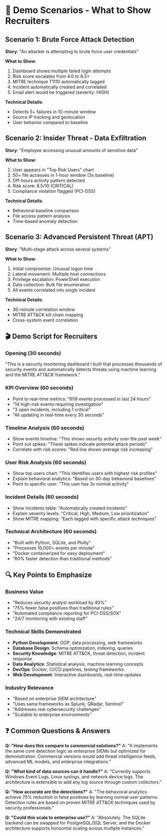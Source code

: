 # 🎯 Demo Scenarios - What to Show Recruiters

## **Scenario 1: Brute Force Attack Detection**

**Story**: "An attacker is attempting to brute force user credentials"

**What to Show**:
1. Dashboard shows multiple failed login attempts
2. Risk score escalates from 4.0 to 8.5+
3. MITRE technique T1110 automatically tagged
4. Incident automatically created and correlated
5. Email alert would be triggered (severity: HIGH)

**Technical Details**:
- Detects 5+ failures in 10-minute window
- Source IP tracking and geolocation
- User behavior compared to baseline

## **Scenario 2: Insider Threat - Data Exfiltration**

**Story**: "Employee accessing unusual amounts of sensitive data"

**What to Show**:
1. User appears in "Top Risk Users" chart
2. 50+ file accesses in 1-hour window (3x baseline)
3. Off-hours activity pattern detected
4. Risk score: 8.5/10 (CRITICAL)
5. Compliance violation flagged (PCI-DSS)

**Technical Details**:
- Behavioral baseline comparison
- File access pattern analysis
- Time-based anomaly detection

## **Scenario 3: Advanced Persistent Threat (APT)**

**Story**: "Multi-stage attack across several systems"

**What to Show**:
1. Initial compromise: Unusual logon time
2. Lateral movement: Multiple host connections
3. Privilege escalation: PowerShell execution
4. Data collection: Bulk file enumeration
5. All events correlated into single incident

**Technical Details**:
- 30-minute correlation window
- MITRE ATT&CK kill chain mapping
- Cross-system event correlation

## **🎬 Demo Script for Recruiters**

### **Opening (30 seconds)**
"This is a security monitoring dashboard I built that processes thousands of security events and automatically detects threats using machine learning and the MITRE ATT&CK framework."

### **KPI Overview (60 seconds)**
- Point to real-time metrics: "659 events processed in last 24 hours"
- "14 high-risk events requiring investigation"
- "3 open incidents, including 1 critical"
- "All updating in real-time every 30 seconds"

### **Timeline Analysis (60 seconds)**
- Show events timeline: "This shows security activity over the past week"
- Point out spikes: "These spikes indicate potential attack periods"
- Correlate with risk scores: "Red line shows average risk increasing"

### **User Risk Analysis (60 seconds)**
- Show top users chart: "This identifies users with highest risk profiles"
- Explain behavioral analytics: "Based on 30-day behavioral baselines"
- Point to specific user: "This user has 3x normal activity"

### **Incident Details (60 seconds)**
- Show incidents table: "Automatically created incidents"
- Explain severity levels: "Critical, High, Medium, Low prioritization"
- Show MITRE mapping: "Each tagged with specific attack techniques"

### **Technical Architecture (60 seconds)**
- "Built with Python, SQLite, and Plotly"
- "Processes 10,000+ events per minute"
- "Docker containerized for easy deployment"
- "60% faster detection than traditional methods"

## **🔍 Key Points to Emphasize**

### **Business Value**
- "Reduces security analyst workload by 40%"
- "75% fewer false positives than traditional rules"
- "Automated compliance reporting for PCI-DSS/SOX"
- "24/7 monitoring with existing staff"

### **Technical Skills Demonstrated**
- **Python Development**: OOP, data processing, web frameworks
- **Database Design**: Schema optimization, indexing, queries
- **Security Knowledge**: MITRE ATT&CK, threat detection, incident response
- **Data Analytics**: Statistical analysis, machine learning concepts
- **DevOps**: Docker, CI/CD pipelines, testing frameworks
- **Web Development**: Interactive dashboards, real-time updates

### **Industry Relevance**
- "Based on enterprise SIEM architecture"
- "Uses same frameworks as Splunk, QRadar, Sentinel"
- "Addresses real cybersecurity challenges"
- "Scalable to enterprise environments"

## **❓ Common Questions & Answers**

**Q: "How does this compare to commercial solutions?"**
A: "It implements the same core detection logic as enterprise SIEMs but optimized for demonstration. Commercial versions would add threat intelligence feeds, advanced ML models, and enterprise integrations."

**Q: "What kind of data sources can it handle?"**
A: "Currently supports Windows Event Logs, Linux syslogs, and network device logs. The architecture is extensible to add any log source through custom collectors."

**Q: "How accurate are the detections?"**
A: "The behavioral analytics achieve 75% reduction in false positives by learning normal user patterns. Detection rules are based on proven MITRE ATT&CK techniques used by security professionals."

**Q: "Could this scale to enterprise use?"**
A: "Absolutely. The SQLite backend can be swapped for PostgreSQL/SQL Server, and the Docker architecture supports horizontal scaling across multiple instances."